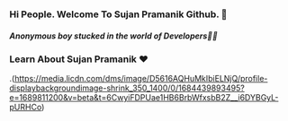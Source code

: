 ### Hi People. Welcome To Sujan Pramanik Github. 👋

##### Anonymous boy stucked in the world of Developers🙋💃


### Learn About Sujan Pramanik ❤️
.(https://media.licdn.com/dms/image/D5616AQHuMkIbiELNjQ/profile-displaybackgroundimage-shrink_350_1400/0/1684439893495?e=1689811200&v=beta&t=6CwyiFDPUae1HB6BrbWfxsbB2Z__i6DYBGyL-pURHCo)


<!--
**sujandev1635/sujandev1635** is a ✨ _special_ ✨ repository because its `README.md` (this file) appears on your GitHub profile.

Here are some ideas to get you started:

- 🔭 I’m currently working on ...
- 🌱 I’m currently learning ...
- 👯 I’m looking to collaborate on ...
- 🤔 I’m looking for help with ...
- 💬 Ask me about ...
- 📫 How to reach me: ...
- 😄 Pronouns: ...
- ⚡ Fun fact: ...
-->
